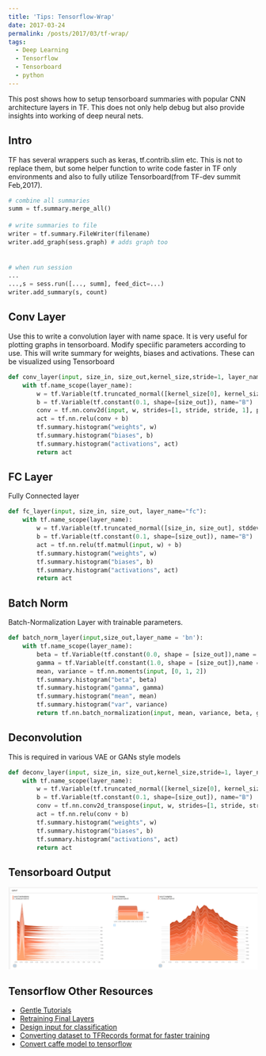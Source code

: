 ```yaml
---
title: 'Tips: Tensorflow-Wrap'
date: 2017-03-24
permalink: /posts/2017/03/tf-wrap/
tags:
  - Deep Learning
  - Tensorflow
  - Tensorboard
  - python
---
```


This post shows how to setup tensorboard summaries with popular CNN architecture layers in TF. This does not only help debug but also provide insights into working of deep neural nets. 

## Intro
TF has several wrappers such as keras, tf.contrib.slim etc. This is not to replace them, but some helper function to write code faster in TF only environments and also to fully utilize Tensorboard(from TF-dev summit Feb,2017).  

```python
# combine all summaries 
summ = tf.summary.merge_all()

# write summaries to file
writer = tf.summary.FileWriter(filename)
writer.add_graph(sess.graph) # adds graph too


# when run session 
...
...,s = sess.run([..., summ], feed_dict=...)
writer.add_summary(s, count)
```


## Conv Layer 
Use this to write a convolution layer with name space. It is very useful for plotting graphs in tensorboard. 
Modify speciific parameters according to use. This will write summary for weights, biases and activations. These can be visualized using Tensorboard

```python
def conv_layer(input, size_in, size_out,kernel_size,stride=1, layer_name="conv"):
    with tf.name_scope(layer_name):
        w = tf.Variable(tf.truncated_normal([kernel_size[0], kernel_size[1], size_in, size_out], stddev=0.1), name="W")
        b = tf.Variable(tf.constant(0.1, shape=[size_out]), name="B")
        conv = tf.nn.conv2d(input, w, strides=[1, stride, stride, 1], padding="SAME")
        act = tf.nn.relu(conv + b)
        tf.summary.histogram("weights", w)
        tf.summary.histogram("biases", b)
        tf.summary.histogram("activations", act)
        return act
```

## FC Layer 
Fully Connected layer 

```python
def fc_layer(input, size_in, size_out, layer_name="fc"):
    with tf.name_scope(layer_name):
        w = tf.Variable(tf.truncated_normal([size_in, size_out], stddev=0.1), name="W")
        b = tf.Variable(tf.constant(0.1, shape=[size_out]), name="B")
        act = tf.nn.relu(tf.matmul(input, w) + b)
        tf.summary.histogram("weights", w)
        tf.summary.histogram("biases", b)
        tf.summary.histogram("activations", act)
        return act
```

## Batch Norm 
Batch-Normalization Layer with trainable parameters.

```python 
def batch_norm_layer(input,size_out,layer_name = 'bn'):
    with tf.name_scope(layer_name):
        beta = tf.Variable(tf.constant(0.0, shape = [size_out]),name = 'beta', trainable = True)
        gamma = tf.Variable(tf.constant(1.0, shape = [size_out]),name = 'gamma', trainable = True)
        mean, variance = tf.nn.moments(input, [0, 1, 2])
        tf.summary.histogram("beta", beta)
        tf.summary.histogram("gamma", gamma)
        tf.summary.histogram("mean", mean)
        tf.summary.histogram("var", variance)
        return tf.nn.batch_normalization(input, mean, variance, beta, gamma, variance_epsilon=0.0001, name = 'op')
```
## Deconvolution
This is required in various VAE or GANs style models

```python
def deconv_layer(input, size_in, size_out,kernel_size,stride=1, layer_name="deconv"):
    with tf.name_scope(layer_name):
        w = tf.Variable(tf.truncated_normal([kernel_size[0], kernel_size[1], size_in, size_out], stddev=0.1), name="W")
        b = tf.Variable(tf.constant(0.1, shape=[size_out]), name="B")
        conv = tf.nn.conv2d_transpose(input, w, strides=[1, stride, stride, 1], padding="SAME")
        act = tf.nn.relu(conv + b)
        tf.summary.histogram("weights", w)
        tf.summary.histogram("biases", b)
        tf.summary.histogram("activations", act)
        return act
```


## Tensorboard Output
![tensorboard visualization](/images/tf-wrap-1.png)

## Tensorflow Other Resources

- [Gentle Tutorials](https://github.com/pkmital/tensorflow_tutorials)
- [Retraining Final Layers](https://www.tensorflow.org/tutorials/image_retraining)
- [Design input for classification ](https://github.com/tensorflow/models/blob/master/tutorials/image/cifar10/cifar10_input.py)
- [Converting dataset to TFRecords format for faster training](https://github.com/tensorflow/tensorflow/blob/r1.1/tensorflow/examples/how_tos/reading_data/convert_to_records.py)
- [Convert caffe model to tensorflow](https://github.com/ethereon/caffe-tensorflow)
